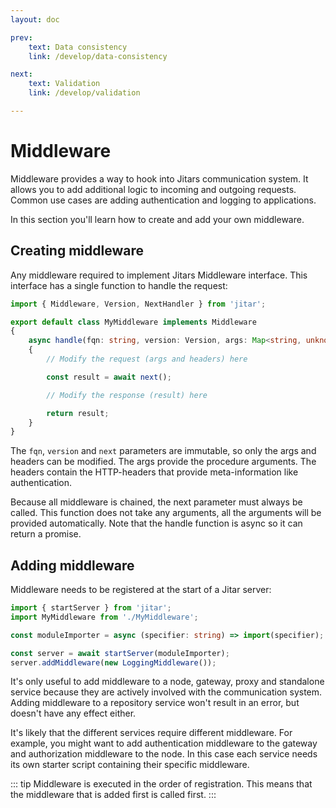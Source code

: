 ```yaml
---
layout: doc

prev:
    text: Data consistency
    link: /develop/data-consistency

next:
    text: Validation
    link: /develop/validation

---
```


# Middleware
Middleware provides a way to hook into Jitars communication system. It allows you to add additional logic to incoming and outgoing requests. Common use cases are adding authentication and logging to applications.

In this section you'll learn how to create and add your own middleware.

## Creating middleware
Any middleware required to implement Jitars Middleware interface. This interface has a single function to handle the request:

```ts
import { Middleware, Version, NextHandler } from 'jitar';

export default class MyMiddleware implements Middleware
{
    async handle(fqn: string, version: Version, args: Map<string, unknown>, headers: Map<string, string>, next: NextHandler): Promise<unknown>
    {
        // Modify the request (args and headers) here

        const result = await next();

        // Modify the response (result) here

        return result;
    }
}
```

The `fqn`, `version` and `next` parameters are immutable, so only the args and headers can be modified. The args provide the procedure arguments. The headers contain the HTTP-headers that provide meta-information like authentication.

Because all middleware is chained, the next parameter must always be called. This function does not take any arguments, all the arguments will be provided automatically. Note that the handle function is async so it can return a promise.

## Adding middleware
Middleware needs to be registered at the start of a Jitar server:

```ts
import { startServer } from 'jitar';
import MyMiddleware from './MyMiddleware';

const moduleImporter = async (specifier: string) => import(specifier);

const server = await startServer(moduleImporter);
server.addMiddleware(new LoggingMiddleware());
```

It's only useful to add middleware to a node, gateway, proxy and standalone service because they are actively involved with the communication system. Adding middleware to a repository service won't result in an error, but doesn't have any effect either.

It's likely that the different services require different middleware. For example, you might want to add authentication middleware to the gateway and authorization middleware to the node. In this case each service needs its own starter script containing their specific middleware.

::: tip 
Middleware is executed in the order of registration. This means that the middleware that is added first is called first.
:::
